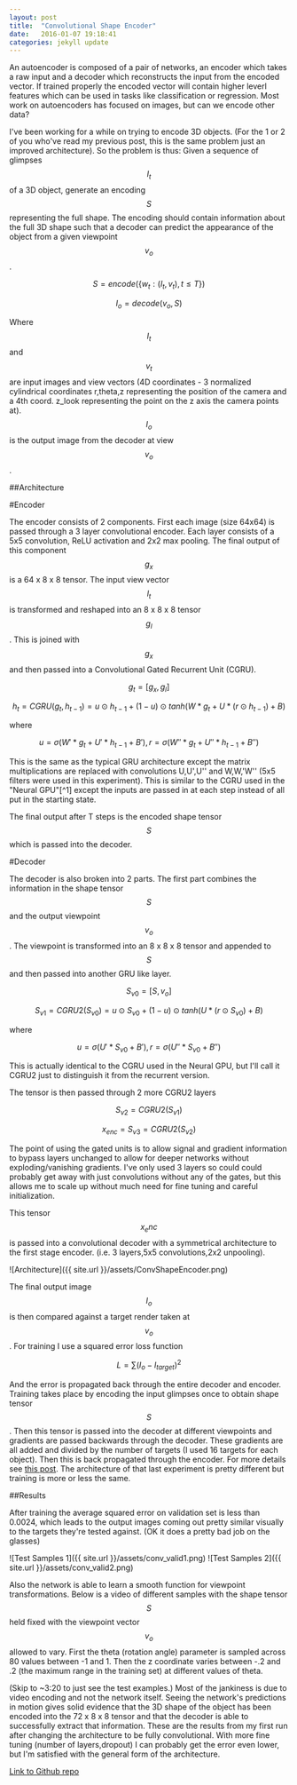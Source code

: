 ```yaml
---
layout: post
title:  "Convolutional Shape Encoder"
date:   2016-01-07 19:18:41
categories: jekyll update
---
```


An autoencoder is composed of a pair of networks, an encoder which takes a raw input and a decoder which reconstructs the input from the encoded vector. If trained properly the encoded vector will contain higher leverl features which can be used in tasks like classification or regression. Most work on autoencoders has focused on images, but can we encode other data?

I've been working for a while on trying to encode 3D objects. (For the 1 or 2 of you who've read my previous post, this is the same problem just an improved architecture). So the problem is thus: Given a sequence of glimpses $$I_t$$ of a 3D object, generate an encoding $$S$$ representing the full shape. The encoding should contain information about the full 3D shape such that a decoder can predict the appearance of the object from a given viewpoint $$v_o$$.

$$S = encode(\{w_t:(I_t,v_t),t \leq T\})$$

$$I_o = decode(v_o,S)$$

Where $$I_t$$ and $$v_t$$ are input images and view vectors (4D coordinates - 3 normalized cylindrical coordinates r,theta,z representing the position of the camera and a 4th coord. z_look representing the point on the z axis the camera points at). $$I_o$$ is the output image from the decoder at view $$v_o$$.

##Architecture

#Encoder

The encoder consists of 2 components. First each image (size 64x64) is passed through a 3 layer convolutional encoder. Each layer consists of a 5x5 convolution, ReLU activation and 2x2 max pooling. The final output of this component $$g_x$$ is a 64 x 8 x 8 tensor. The input view vector $$l_t$$ is transformed and reshaped into an 8 x 8 x 8 tensor $$g_l$$. This is joined with $$g_x$$ and then passed into a Convolutional Gated Recurrent Unit (CGRU).

$$g_t = [g_x,g_l]$$

$$h_t = CGRU(g_t,h_{t-1}) = u \odot h_{t-1} + (1-u) \odot tanh(W*g_t + U*(r \odot h_{t-1}) + B)$$

where 

$$u = \sigma(W'*g_t + U'*h_{t-1} + B'),  r = \sigma(W''*g_t + U''*h_{t-1} + B'')$$

This is the same as the typical GRU architecture except the matrix multiplications are replaced with convolutions U,U',U'' and W,W,'W'' (5x5 filters were used in this experiment). This is similar to the CGRU used in the "Neural GPU"[^1] except the inputs are passed in at each step instead of all put in the starting state.

The final output after T steps is the encoded shape tensor $$S$$ which is passed into the decoder.

#Decoder

The decoder is also broken into 2 parts. The first part combines the information in the shape tensor $$S$$ and the output viewpoint $$v_o$$. The viewpoint is transformed into an 8 x 8 x 8 tensor and appended to $$S$$ and then passed into another GRU like layer.

$$S_{v0} = [S,v_o]$$

$$S_{v1} = CGRU2(S_{v0}) = u \odot S_{v0} + (1-u) \odot tanh(U*(r \odot S_{v0}) + B)$$

where 

$$u = \sigma(U'*S_{v0} + B'),  r = \sigma(U''*S_{v0} + B'')$$

This is actually identical to the CGRU used in the Neural GPU, but I'll call it CGRU2 just to distinguish it from the recurrent version.

The tensor is then passed through 2 more CGRU2 layers

$$S_{v2} = CGRU2(S_{v1})$$

$$x_{enc} = S_{v3} = CGRU2(S_{v2})$$

The point of using the gated units is to allow signal and gradient information to bypass layers unchanged to allow for deeper networks without exploding/vanishing gradients. I've only used 3 layers so could could probably get away with just convolutions without any of the gates, but this allows me to scale up without much need for fine tuning and careful initialization.

This tensor $$x_enc$$ is passed into a convolutional decoder with a symmetrical architecture to the first stage encoder. (i.e. 3 layers,5x5 convolutions,2x2 unpooling).

![Architecture]({{ site.url }}/assets/ConvShapeEncoder.png)

 The final output image $$I_o$$ is then compared against a target render taken at $$v_o$$. For training I use a squared error loss function 

$$L = \sum (I_o-I_{target})^2$$

And the error is propagated back through the entire decoder and encoder. Training takes place by encoding the input glimpses once to obtain shape tensor $$S$$. Then this tensor is passed into the decoder at different viewpoints and gradients are passed backwards through the decoder. These gradients are all added and divided by the number of targets (I used 16 targets for each object). Then this is back propagated through the encoder. For more details see [this post](http://danfischetti.github.io/jekyll/update/2016/01/04/learning-shape-4.html). The architecture of that last experiment is pretty different but training is more or less the same.

##Results

After training the average squared error on validation set is less than 0.0024, which leads to the output images coming out pretty similar visually to the targets they're tested against. (OK it does a pretty bad job on the glasses)

![Test Samples 1]({{ site.url }}/assets/conv_valid1.png)
![Test Samples 2]({{ site.url }}/assets/conv_valid2.png)

Also the network is able to learn a smooth function for viewpoint transformations. Below is a video of different samples with the shape tensor $$S$$ held fixed with the viewpoint vector $$v_o$$ allowed to vary. First the theta (rotation angle) parameter is sampled across 80 values between -1 and 1. Then the z coordinate varies between -.2 and .2 (the maximum range in the training set) at different values of theta.

<div class="youtube" id="Hv83hqe0rOM"></div>

(Skip to ~3:20 to just see the test examples.) Most of the jankiness is due to video encoding and not the network itself. Seeing the network's predictions in motion gives solid evidence that the 3D shape of the object has been encoded into the 72 x 8 x 8 tensor and that the decoder is able to successfully extract that information. These are the results from my first run after changing the architecture to be fully convolutional. With more fine tuning (number of layers,dropout) I can probably get the error even lower, but I'm satisfied with the general form of the architecture. 

[Link to Github repo](https://github.com/danfischetti/shape-encoder)


